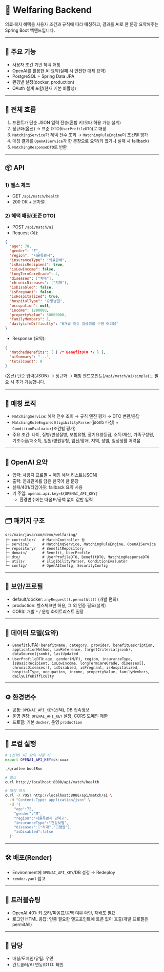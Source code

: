 # 🏥 Welfaring Backend

의료·복지 혜택을 사용자 조건과 규칙에 따라 매칭하고, 결과를 AI로 한 문장 요약해주는 Spring Boot 백엔드입니다.

---

## 🚀 주요 기능
- 사용자 조건 기반 혜택 매칭
- OpenAI를 활용한 AI 요약(실패 시 안전한 대체 요약)
- PostgreSQL + Spring Data JPA
- 환경별 설정(docker, production)
- OAuth 설계 포함(현재 기본 비활성)

---

## 🔄 전체 흐름
1) 프론트가 단순 JSON 입력 전송(혼합 키/오타 허용 가능 설계)
2) 정규화(옵션) → 표준 DTO(`UserProfileDTO`)로 매핑
3) `MatchingService`가 혜택 전수 조회 → `MatchingRuleEngine`이 조건별 평가
4) 매칭 결과를 `OpenAIService`가 한 문장으로 요약(키 없거나 실패 시 fallback)
5) `MatchingResponseDTO`로 반환

---

## 📦 API

### 1) 헬스 체크
- GET `/api/match/health`
- 200 OK + 문자열

### 2) 혜택 매칭(표준 DTO)
- POST `/api/match/ai`
- Request (예):
```json
{
  "age": 78,
  "gender": "F",
  "region": "서울특별시",
  "insuranceType": "의료급여",
  "isBasicRecipient": true,
  "isLowIncome": false,
  "longTermCareGrade": 4,
  "diseases": ["치매"],
  "chronicDiseases": ["치매"],
  "isDisabled": false,
  "isPregnant": false,
  "isHospitalized": true,
  "hospitalType": "요양병원",
  "occupation": null,
  "income": 1200000,
  "propertyValue": 50000000,
  "familyMembers": 1,
  "dailyLifeDifficulty": "6개월 이상 일상생활 수행 어려움"
}
```
- Response (요약):
```json
{
  "matchedBenefits": [ { /* BenefitDTO */ } ],
  "aiSummary": "...",
  "totalCount": 8
}
```

(옵션) 단순 입력(JSON) → 정규화 → 매칭 엔드포인트(`/api/match/ai/simple`)는 필요 시 추가 가능합니다.

---

## 🧠 매칭 로직
- `MatchingService`: 혜택 전수 조회 → 규칙 엔진 평가 → DTO 변환/응답
- `MatchingRuleEngine`: `EligibilityParser`(jsonb 파싱) + `ConditionEvaluator`(조건별 평가)
- 주요 조건: 나이, 질병/만성질병, 보험유형, 장기요양등급, 소득/재산, 가족구성원, 기초수급/저소득, 입원/병원유형, 임신/장애, 지역, 성별, 일상생활 어려움

---

## 🤖 OpenAI 요약
- 입력: 사용자 프로필 + 매칭 혜택 리스트(JSON)
- 출력: 인과관계를 담은 한국어 한 문장
- 실패/401/타임아웃: fallback 요약 사용
- 키 주입: `openai.api.key=${OPENAI_API_KEY}`
  - 환경변수에는 따옴표/공백 없이 값만 입력

---

## 🗂️ 패키지 구조
```
src/main/java/com/demo/welfaring/
├─ controller/   # MatchController 등
├─ service/      # MatchingService, MatchingRuleEngine, OpenAIService
├─ repository/   # BenefitRepository
├─ domain/       # Benefit, UserProfile
├─ dto/          # UserProfileDTO, BenefitDTO, MatchingResponseDTO
├─ utils/        # EligibilityParser, ConditionEvaluator
└─ config/       # OpenAIConfig, SecurityConfig
```

---

## 🔐 보안/프로필
- default/docker: `anyRequest().permitAll()` (개발 편의)
- production: 헬스체크만 허용, 그 외 인증 필요(설계)
- CORS: 개발 `*` / 운영 화이트리스트 권장

---

## 💾 데이터 모델(요약)
- `Benefit`(JPA): `benefitName, category, provider, benefitDescription, applicationMethod, lawReference, targetCriteria(jsonb), dataSource(jsonb), lastUpdated`
- `UserProfileDTO`: `age, gender(M/F), region, insuranceType, isBasicRecipient, isLowIncome, longTermCareGrade, diseases[], chronicDiseases[], isDisabled, isPregnant, isHospitalized, hospitalType, occupation, income, propertyValue, familyMembers, dailyLifeDifficulty`

---

## ⚙️ 환경변수
- 공통: `OPENAI_API_KEY`(선택), DB 접속정보
- 운영 권장: `OPENAI_API_KEY` 설정, CORS 도메인 제한
- 프로필: 기본 `docker`, 운영 `production`

---

## 🧪 로컬 실행
```bash
# (선택) AI 요약 사용 시
export OPENAI_API_KEY=sk-xxxx

./gradlew bootRun

# 헬스
curl http://localhost:8080/api/match/health

# 매칭 예시
curl -X POST http://localhost:8080/api/match/ai \
  -H "Content-Type: application/json" \
  -d '{
    "age":72,
    "gender":"M",
    "region":"서울특별시 강북구",
    "insuranceType":"건강보험",
    "diseases":["치매","고혈압"],
    "isDisabled":false
  }'
```

---

## 🛠️ 배포(Render)
- Environment에 `OPENAI_API_KEY`/DB 설정 → Redeploy
- `render.yaml` 참고

---

## 📌 트러블슈팅
- OpenAI 401: 키 오타/따옴표/공백 여부 확인, 재배포 필요
- 로그인 HTML 응답: 인증 필요한 엔드포인트에 토큰 없이 호출(개발 프로필은 permitAll)

---

## 👥 담당
- 매칭/도메인/유틸: 우민
- 컨트롤러/AI 연동/DTO: 혜빈
